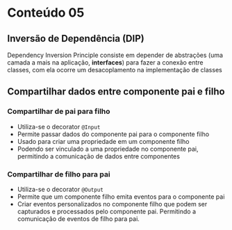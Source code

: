 <h1> Conteúdo 05 </h1>

## Inversão de Dependência (DIP)

Dependency Inversion Principle consiste em depender de abstrações (uma camada a mais na aplicação, **interfaces**) para fazer a conexão entre classes, com ela ocorre um desacoplamento na implementação de classes

## Compartilhar dados entre componente pai e filho

### Compartilhar de pai para filho

- Utiliza-se o decorator `@Input`
- Permite passar dados do componente pai para o componente filho
- Usado para criar uma propriedade em um componente filho
- Podendo ser vinculado a uma propriedade no componente pai, permitindo a comunicação de dados entre componentes

### Compartilhar de filho para pai

- Utiliza-se o decorator `@Output`
- Permite que um componente filho emita eventos para o componente pai
- Criar eventos personalizados no componente filho  que podem ser capturados e processados pelo componente pai. Permitindo a comunicação de eventos de filho para pai.
